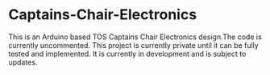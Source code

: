 # Captains-Chair-Electronics

This is an Arduino based TOS Captains Chair Electronics design.The code is currently uncommented. This project is currently private until it can be fully tested and implemented. It is currently in development and is subject to updates. 
